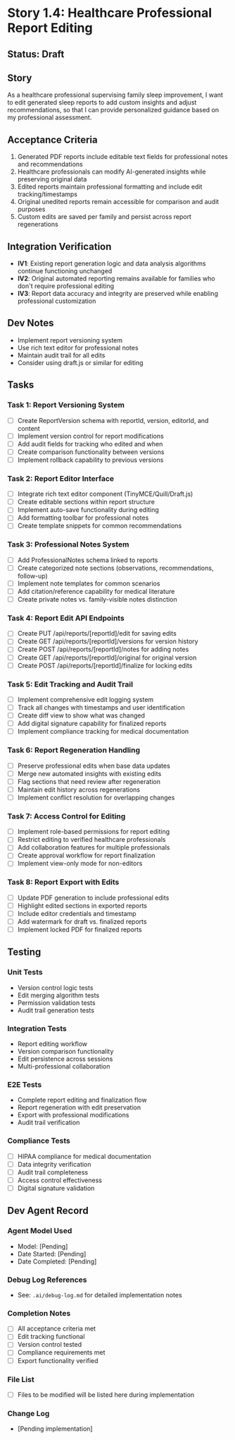 # Story 1.4: Healthcare Professional Report Editing

## Status: Draft

## Story
As a healthcare professional supervising family sleep improvement,
I want to edit generated sleep reports to add custom insights and adjust recommendations,
so that I can provide personalized guidance based on my professional assessment.

## Acceptance Criteria
1. Generated PDF reports include editable text fields for professional notes and recommendations
2. Healthcare professionals can modify AI-generated insights while preserving original data
3. Edited reports maintain professional formatting and include edit tracking/timestamps
4. Original unedited reports remain accessible for comparison and audit purposes
5. Custom edits are saved per family and persist across report regenerations

## Integration Verification
- **IV1**: Existing report generation logic and data analysis algorithms continue functioning unchanged
- **IV2**: Original automated reporting remains available for families who don't require professional editing
- **IV3**: Report data accuracy and integrity are preserved while enabling professional customization

## Dev Notes
- Implement report versioning system
- Use rich text editor for professional notes
- Maintain audit trail for all edits
- Consider using draft.js or similar for editing

## Tasks

### Task 1: Report Versioning System
- [ ] Create ReportVersion schema with reportId, version, editorId, and content
- [ ] Implement version control for report modifications
- [ ] Add audit fields for tracking who edited and when
- [ ] Create comparison functionality between versions
- [ ] Implement rollback capability to previous versions

### Task 2: Report Editor Interface
- [ ] Integrate rich text editor component (TinyMCE/Quill/Draft.js)
- [ ] Create editable sections within report structure
- [ ] Implement auto-save functionality during editing
- [ ] Add formatting toolbar for professional notes
- [ ] Create template snippets for common recommendations

### Task 3: Professional Notes System
- [ ] Add ProfessionalNotes schema linked to reports
- [ ] Create categorized note sections (observations, recommendations, follow-up)
- [ ] Implement note templates for common scenarios
- [ ] Add citation/reference capability for medical literature
- [ ] Create private notes vs. family-visible notes distinction

### Task 4: Report Edit API Endpoints
- [ ] Create PUT /api/reports/[reportId]/edit for saving edits
- [ ] Create GET /api/reports/[reportId]/versions for version history
- [ ] Create POST /api/reports/[reportId]/notes for adding notes
- [ ] Create GET /api/reports/[reportId]/original for original version
- [ ] Create POST /api/reports/[reportId]/finalize for locking edits

### Task 5: Edit Tracking and Audit Trail
- [ ] Implement comprehensive edit logging system
- [ ] Track all changes with timestamps and user identification
- [ ] Create diff view to show what was changed
- [ ] Add digital signature capability for finalized reports
- [ ] Implement compliance tracking for medical documentation

### Task 6: Report Regeneration Handling
- [ ] Preserve professional edits when base data updates
- [ ] Merge new automated insights with existing edits
- [ ] Flag sections that need review after regeneration
- [ ] Maintain edit history across regenerations
- [ ] Implement conflict resolution for overlapping changes

### Task 7: Access Control for Editing
- [ ] Implement role-based permissions for report editing
- [ ] Restrict editing to verified healthcare professionals
- [ ] Add collaboration features for multiple professionals
- [ ] Create approval workflow for report finalization
- [ ] Implement view-only mode for non-editors

### Task 8: Report Export with Edits
- [ ] Update PDF generation to include professional edits
- [ ] Highlight edited sections in exported reports
- [ ] Include editor credentials and timestamp
- [ ] Add watermark for draft vs. finalized reports
- [ ] Implement locked PDF for finalized reports

## Testing

### Unit Tests
- Version control logic tests
- Edit merging algorithm tests
- Permission validation tests
- Audit trail generation tests

### Integration Tests
- Report editing workflow
- Version comparison functionality
- Edit persistence across sessions
- Multi-professional collaboration

### E2E Tests
- Complete report editing and finalization flow
- Report regeneration with edit preservation
- Export with professional modifications
- Audit trail verification

### Compliance Tests
- [ ] HIPAA compliance for medical documentation
- [ ] Data integrity verification
- [ ] Audit trail completeness
- [ ] Access control effectiveness
- [ ] Digital signature validation

## Dev Agent Record

### Agent Model Used
- Model: [Pending]
- Date Started: [Pending]
- Date Completed: [Pending]

### Debug Log References
- See: `.ai/debug-log.md` for detailed implementation notes

### Completion Notes
- [ ] All acceptance criteria met
- [ ] Edit tracking functional
- [ ] Version control tested
- [ ] Compliance requirements met
- [ ] Export functionality verified

### File List
<!-- List all files created or modified during implementation -->
- [ ] Files to be modified will be listed here during implementation

### Change Log
<!-- Document significant changes made during implementation -->
- [Pending implementation]